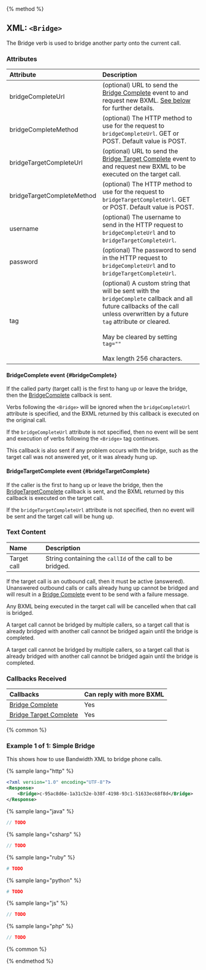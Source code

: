 {% method %}

## XML: `<Bridge>`
The Bridge verb is used to bridge another party onto the current call.

### Attributes
| Attribute                     | Description                                                                                                                                                                                                                                                 |
|:------------------------------|:------------------------------------------------------------------------------------------------------------------------------------------------------------------------------------------------------------------------------------------------------------|
| bridgeCompleteUrl             | (optional) URL to send the [Bridge Complete](../callbacks/bridgeComplete.md) event to and request new BXML. [See below](#bridgeComplete) for further details.                                                                                               |
| bridgeCompleteMethod          | (optional) The HTTP method to use for the request to `bridgeCompleteUrl`. GET or POST. Default value is POST.                                                                                                                                               |
| bridgeTargetCompleteUrl       | (optional) URL to send the [Bridge Target Complete](../callbacks/bridgeTargetComplete.md) event to and request new BXML to be executed on the target call.                                                                                                  |
| bridgeTargetCompleteMethod    | (optional) The HTTP method to use for the request to `bridgeTargetCompleteUrl`. GET or POST. Default value is POST.                                                                                                                                         |
| username                      | (optional) The username to send in the HTTP request to `bridgeCompleteUrl` and to `bridgeTargetCompleteUrl`.                                                                                                                                                |
| password                      | (optional) The password to send in the HTTP request to `bridgeCompleteUrl` and to `bridgeTargetCompleteUrl`.                                                                                                                                                |
| tag                           | (optional) A custom string that will be sent with the `bridgeComplete` callback and all future callbacks of the call unless overwritten by a future `tag` attribute or cleared.<br><br>May be cleared by setting `tag=""`<br><br>Max length 256 characters. |

#### BridgeComplete event {#bridgeComplete}
If the called party (target call) is the first to hang up or leave the bridge, then the [BridgeComplete](../callbacks/bridgeComplete.md) callback is sent.

Verbs following the `<Bridge>` will be ignored when the `bridgeCompleteUrl` attribute is specified, and the BXML returned by this callback is executed on the original call.

If the `bridgeCompleteUrl` attribute is not specified, then no event will be sent and execution of verbs following the `<Bridge>` tag continues.

This callback is also sent if any problem occurs with the bridge, such as the target call was not answered yet, or it was already hung up.

#### BridgeTargetComplete event {#bridgeTargetComplete}
If the caller is the first to hang up or leave the bridge, then the [BridgeTargetComplete](../callbacks/bridgeTargetComplete.md) callback is sent,
and the BXML returned by this callback is executed on the target call.

If the `bridgeTargetCompleteUrl` attribute is not specified, then no event will be sent and the target call will be hung up.

### Text Content
| Name        | Description                                               |
|:------------|:----------------------------------------------------------|
| Target call | String containing the `callId` of the call to be bridged. |

If the target call is an outbound call, then it must be active (answered). Unanswered outbound calls or calls already hung up cannot be bridged and will result in a [Bridge Complete](../callbacks/bridgeComplete.md) event to be send with a failure message.

Any BXML being executed in the target call will be cancelled when that call is bridged.

A target call cannot be bridged by multiple callers, so a target call that is already bridged with another call cannot be bridged again until the bridge is completed.

<aside class="alert general small"><p>A target call cannot be bridged by multiple callers, so a target call that is already bridged with another call cannot be bridged again until the bridge is completed.</p></aside>

### Callbacks Received

| Callbacks                                                      | Can reply with more BXML |
|:---------------------------------------------------------------|:-------------------------|
| [Bridge Complete](../callbacks/bridgeComplete.md)              | Yes                      |
| [Bridge Target Complete](../callbacks/bridgeTargetComplete.md) | Yes                      |

{% common %}

### Example 1 of 1: Simple Bridge
This shows how to use Bandwidth XML to bridge phone calls.

{% sample lang="http" %}

```XML
<?xml version="1.0" encoding="UTF-8"?>
<Response>
    <Bridge>c-95ac8d6e-1a31c52e-b38f-4198-93c1-51633ec68f8d</Bridge>
</Response>
```

{% sample lang="java" %}

```java
// TODO
```

{% sample lang="csharp" %}

```csharp
// TODO
```

{% sample lang="ruby" %}

```ruby
# TODO
```

{% sample lang="python" %}

```python
# TODO
```

{% sample lang="js" %}

```js
// TODO
```

{% sample lang="php" %}

```php
// TODO
```

{% common %}

{% endmethod %}
